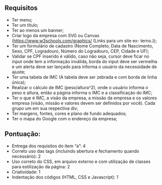 ## Requisitos 

- Ter menu;
- Ter um título;
- Ter ao menos um banner;
- Criar logo da empresa com SVG ou Canvas (https://www.w3schools.com/graphics/ (Links para um site ex- terno.));
- Ter um formulário de cadastro (Nome Completo, Data de Nascimento, Sexo, CPF, Logradouro, Número do Logradouro, CEP, Cidade e UF);
- Validar se CPF inserido é válido, caso não seja, cursor deve ficar no input onde tem a informação inválida, borda do input deve ser vermelha e um alerta deve ser lançado para informa o usuário da necessidade de ajuste;
- Ter uma tabela de IMC (A tabela deve ser zebrada e com borda de linha única);
- Realizar o cálculo de IMC (peso/altura^2), onde o usuário informa o peso e altura, então a página informa o IMC e a classificação do IMC;
- Ter o que é IMC, a visão da empresa, a missão da empresa e os valores empresa (visão, missão e valores devem ser definidos por você). Cada grupo um em sua respectiva div;
- Ter margens, fontes, cores e plano de fundo adequados;
- Ter o mapa do Google com o endereço da empresa;

## Pontuação:
- Entrega dos requisitos do item “a”: 4
- Correto uso das tags (incluindo abertura e fechamento quando necessário): 2
- Uso correto do CSS, em arquivo externo e com utilização de classes para estilização da página: 2
- Criatividade: 1
- Indentação dos códigos (HTML, CSS e Javascript): 1